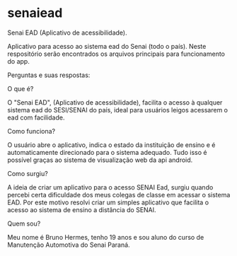 # senaiead
Senai EAD (Aplicativo de acessibilidade).

Aplicativo para acesso ao sistema ead do Senai (todo o país).
Neste respositório serão encontrados os arquivos principais para funcionamento do app.


Perguntas e suas respostas:

O que é?

O "Senai EAD", (Aplicativo de acessibilidade), facilita o acesso à qualquer sistema ead do SESI/SENAI do país, ideal para usuários leigos acessarem o ead com facilidade.

Como funciona?

O usuário abre o aplicativo, indica o estado da instituição de ensino e é automaticamente direcionado para o sistema adequado. Tudo isso é possível graças ao sistema de visualização web da api android.

Como surgiu?

A ideia de criar um aplicativo para o acesso SENAI Ead, surgiu quando percebi certa dificuldade dos meus colegas de classe em acessar o sistema EAD. Por este motivo resolvi criar um simples aplicativo que facilita o acesso ao sistema de ensino a distância do SENAI.

Quem sou?

Meu nome é Bruno Hermes, tenho 19 anos e sou aluno do curso de Manutenção Automotiva do Senai Paraná.

